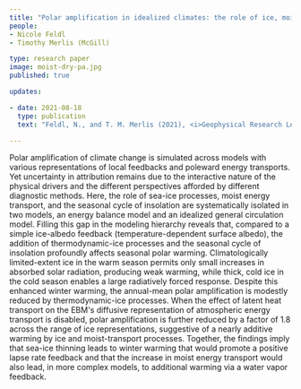 ```yaml
---
title: "Polar amplification in idealized climates: the role of ice, moisture, and seasons" 
people:
- Nicole Feldl
- Timothy Merlis (McGill)

type: research paper
image: moist-dry-pa.jpg
published: true

updates:

- date: 2021-08-18
  type: publication
  text: "Feldl, N., and T. M. Merlis (2021), <i>Geophysical Research Letters</i>, 48, e2021GL094130, [doi:10.1029/2021GL094130](https://doi.org/10.1029/2021GL094130)."

---
```


Polar amplification of climate change is simulated across models with various representations of local feedbacks and poleward energy transports. Yet uncertainty in attribution remains due to the interactive nature of the physical drivers and the different perspectives afforded by different diagnostic methods. Here, the role of sea-ice processes, moist energy transport, and the seasonal cycle of insolation are systematically isolated in two models, an energy balance model and an idealized general circulation model. Filling this gap in the modeling hierarchy reveals that, compared to a simple ice-albedo feedback (temperature-dependent surface albedo), the addition of thermodynamic-ice processes and the seasonal cycle of insolation profoundly affects seasonal polar warming. Climatologically limited-extent ice in the warm season permits only small increases in absorbed solar radiation, producing weak warming, while thick, cold ice in the cold season enables a large radiatively forced response. Despite this enhanced winter warming, the annual-mean polar amplification is modestly reduced by thermodynamic-ice processes. When the effect of latent heat transport on the EBM's diffusive representation of atmospheric energy transport is disabled, polar amplification is further reduced by a factor of 1.8 across the range of ice representations, suggestive of a nearly additive warming by ice and moist-transport processes. Together, the findings imply that sea-ice thinning leads to winter warming that would promote a positive lapse rate feedback and that the increase in moist energy transport would also lead, in more complex models, to additional warming via a water vapor feedback.


